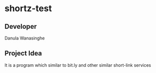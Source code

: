 # shortz-test

## Developer
Danula Wanasinghe

## Project Idea
It is a program which similar to bit.ly and other similar short-link services 
